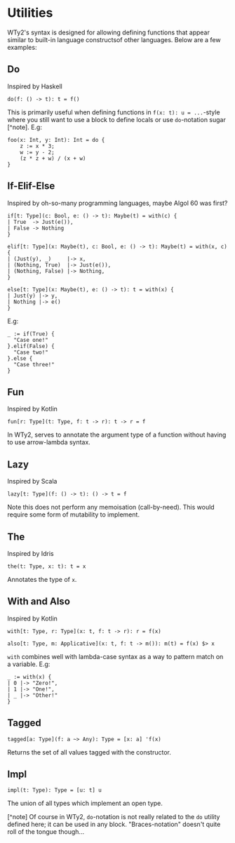# Utilities

WTy2's syntax is designed for allowing defining functions that appear similar to built-in language constructsof other languages. Below are a few examples:

## Do

Inspired by Haskell

```WTy2
do(f: () -> t): t = f()
```

This is primarily useful when defining functions in `f(x: t): u = ...`-style where you still want to use a block to define locals or use `do`-notation sugar [^note]. E.g:

```WTy2
foo(x: Int, y: Int): Int = do {
    z := x * 3;
    w := y - 2;
    (z * z + w) / (x + w)
}
```

## If-Elif-Else

Inspired by oh-so-many programming languages, maybe Algol 60 was first?

```WTy2
if[t: Type](c: Bool, e: () -> t): Maybe(t) = with(c) {
| True  -> Just(e()),
| False -> Nothing
}
```

```
elif[t: Type](x: Maybe(t), c: Bool, e: () -> t): Maybe(t) = with(x, c) {
| (Just(y), _)     |-> x,
| (Nothing, True)  |-> Just(e()),
| (Nothing, False) |-> Nothing,
}
```

```WTy2
else[t: Type](x: Maybe(t), e: () -> t): t = with(x) {
| Just(y) |-> y,
| Nothing |-> e()
}
```

E.g:

```WTy2
_ := if(True) {
  "Case one!"
}.elif(False) {
  "Case two!"
}.else {
  "Case three!"
}
```

## Fun

Inspired by Kotlin

```WTy2
fun[r: Type](t: Type, f: t -> r): t -> r = f
```

In WTy2, serves to annotate the argument type of a function without having to use arrow-lambda syntax.

## Lazy

Inspired by Scala

```WTy2
lazy[t: Type](f: () -> t): () -> t = f
```

Note this does not perform any memoisation (call-by-need). This would require some form of mutability to implement.

## The

Inspired by Idris

```
the(t: Type, x: t): t = x
```

Annotates the type of `x`.

## With and Also

Inspired by Kotlin

```WTy2
with[t: Type, r: Type](x: t, f: t -> r): r = f(x)
```

```WTy2
also[t: Type, m: Applicative](x: t, f: t -> m()): m(t) = f(x) $> x
```

`with` combines well with lambda-case syntax as a way to pattern match on a variable. E.g:

```WTy2
_ := with(x) {
| 0 |-> "Zero!",
| 1 |-> "One!",
| _ |-> "Other!"
}
```

## Tagged

```WTy2
tagged[a: Type](f: a ~> Any): Type = [x: a] 'f(x)
```

Returns the set of all values tagged with the constructor.

## Impl

```WTy2
impl(t: Type): Type = [u: t] u
```

The union of all types which implement an open type.

[^note] Of course in WTy2, `do`-notation is not really related to the `do` utility defined here; it can be used in any block. "Braces-notation" doesn't quite roll of the tongue though...
